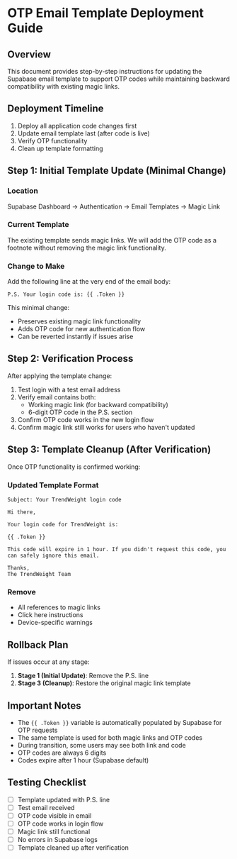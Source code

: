 # OTP Email Template Deployment Guide

## Overview
This document provides step-by-step instructions for updating the Supabase email template to support OTP codes while maintaining backward compatibility with existing magic links.

## Deployment Timeline
1. Deploy all application code changes first
2. Update email template last (after code is live)
3. Verify OTP functionality
4. Clean up template formatting

## Step 1: Initial Template Update (Minimal Change)

### Location
Supabase Dashboard → Authentication → Email Templates → Magic Link

### Current Template
The existing template sends magic links. We will add the OTP code as a footnote without removing the magic link functionality.

### Change to Make
Add the following line at the very end of the email body:

```
P.S. Your login code is: {{ .Token }}
```

This minimal change:
- Preserves existing magic link functionality
- Adds OTP code for new authentication flow
- Can be reverted instantly if issues arise

## Step 2: Verification Process

After applying the template change:

1. Test login with a test email address
2. Verify email contains both:
   - Working magic link (for backward compatibility)
   - 6-digit OTP code in the P.S. section
3. Confirm OTP code works in the new login flow
4. Confirm magic link still works for users who haven't updated

## Step 3: Template Cleanup (After Verification)

Once OTP functionality is confirmed working:

### Updated Template Format
```
Subject: Your TrendWeight login code

Hi there,

Your login code for TrendWeight is:

{{ .Token }}

This code will expire in 1 hour. If you didn't request this code, you can safely ignore this email.

Thanks,
The TrendWeight Team
```

### Remove
- All references to magic links
- Click here instructions
- Device-specific warnings

## Rollback Plan

If issues occur at any stage:

1. **Stage 1 (Initial Update)**: Remove the P.S. line
2. **Stage 3 (Cleanup)**: Restore the original magic link template

## Important Notes

- The `{{ .Token }}` variable is automatically populated by Supabase for OTP requests
- The same template is used for both magic links and OTP codes
- During transition, some users may see both link and code
- OTP codes are always 6 digits
- Codes expire after 1 hour (Supabase default)

## Testing Checklist

- [ ] Template updated with P.S. line
- [ ] Test email received
- [ ] OTP code visible in email
- [ ] OTP code works in login flow
- [ ] Magic link still functional
- [ ] No errors in Supabase logs
- [ ] Template cleaned up after verification